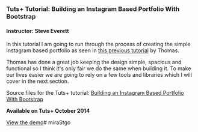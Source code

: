 ### Tuts+ Tutorial: Building an Instagram Based Portfolio With Bootstrap
#### Instructor: Steve Everett

In this tutorial I am going to run through the process of creating the simple Instagram based portfolio as seen in [this previous tutorial](http://webdesign.tutsplus.com/tutorials/designing-a-simple-instagram-based-portfolio-in-photoshop--cms-21402) by Thomas.

Thomas has done a great job keeping the design simple, spacious and functional so I think it's only fair we do the same when building it. To make our lives easier we are going to rely on a few tools and libraries which I will cover in the next section.

Source files for the Tuts+ tutorial: [Building an Instagram Based Portfolio With Bootstrap
](http://webdesign.tutsplus.com/tutorials/building-the-simple-instagram-based-portfolio--cms-22243)

**Available on Tuts+ October 2014**

[View the demo](http://tutsplus.github.io/building-an-instagram-based-portfolio-with-bootstrap)# miraStgo
